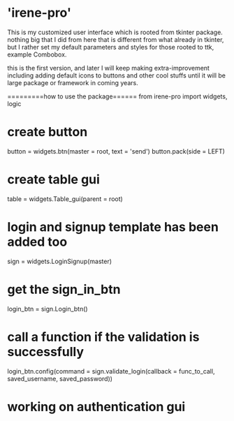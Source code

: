 # 'irene-pro'

This is my customized user interface which is rooted from tkinter package.
nothing big that I did from here that is different from what already in tkinter, but I rather set my default parameters and 
styles for those rooted to ttk, example Combobox.

this is the first version, and later I will keep making extra-improvement including adding default icons to buttons and other
cool stuffs until it will be large package or framework in coming years.

=========how to use the package======
from irene-pro import widgets, logic

# create button
button = widgets.btn(master = root, text = 'send')
button.pack(side = LEFT)

# create table gui
table = widgets.Table_gui(parent = root)

# login and signup template has been added too
sign = widgets.LoginSignup(master)
# get the sign_in_btn
login_btn = sign.Login_btn()
# call a function if the validation is successfully
login_btn.config(command = sign.validate_login(callback = func_to_call, saved_username, saved_password))

# working on authentication gui

